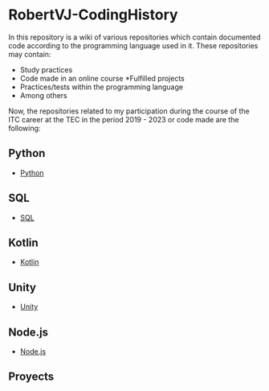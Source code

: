 # RobertVJ-CodingHistory

In this repository is a wiki of various repositories which contain documented code according to the programming language used in it.
These repositories may contain:
* Study practices
* Code made in an online course
*Fulfilled projects
* Practices/tests within the programming language
* Among others

Now, the repositories related to my participation during the course of the ITC career at the TEC in the period 2019 - 2023
or code made are the following:


##  Python
* [Python]()
##  SQL
* [SQL]()
##  Kotlin
* [Kotlin]()
##  Unity
* [Unity]()
##  Node.js
* [Node.js]()

## Proyects


